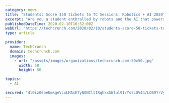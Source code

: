 ```yaml
---
category: news
title: "Students: Score $50 tickets to TC Sessions: Robotics + AI 2020"
excerpt: "Are you a student enthralled by robots and the AI that powers them? Do you live within striking distance of UC Berkeley? Ready to learn from the greatest minds and makers in the field? Then we want you at TC Sessions: Robotics + AI 2020 on March 3 at UC Berkeley’s Zellerbach Hall. We’re investing in the next generation of makers by making ..."
publishedDateTime: 2020-02-10T16:52:00Z
webUrl: "https://techcrunch.com/2020/02/10/students-score-50-tickets-to-tc-sessions-robotics-ai-2020/"
type: article

provider:
  name: TechCrunch
  domain: techcrunch.com
  images:
    - url: "/assets/images/organizations/techcrunch.com-50x50.jpg"
      width: 50
      height: 50

topics:
  - AI

secured: "4l0iz06oeUmkgeVLxLMAsE7yNONClt1RqhkxSWlul9I/YssLUV44/LOB9YrVy8WrrJeQhuDesJEgX98iMhSxsp1shiAc50RjCYhgnh84JcLnCrsn1wMvi0Ea20pdv4VQwsot0uhgVYkr6MVRD3E63eR53toiIzHIMcFtrvlSHp7NkkEqfxJbrLJzJNdvgcJGYHqBv+I1wuI1b8H8msQI3/D2oRp2QNfYh/7Dia3PutvBZnfsRm1NaI4R4Vy8vf0PKzWONngCnQa/rK6hEDoNMfZALSMz/0rickQGodFN0qMNgXyBbs0us+nChXY87WL7FP18+f77rfsnbLjpY3eWAeKTcQunvta3r4X1Gy40CFGvK5lOJ3okGh5IMwc2sec433kc+aTBuMTVdlpNSKLzMzi0UJsedL7QQuwXZI6AXstqSAyELXkSo1bYEPr2wr2rYSxg2S/AOoBcEELXB41p/1U7FYZA5g8z62ZyYuzb5xI=;X1bxydRvjZRg2ztAYT94cA=="
---
```


